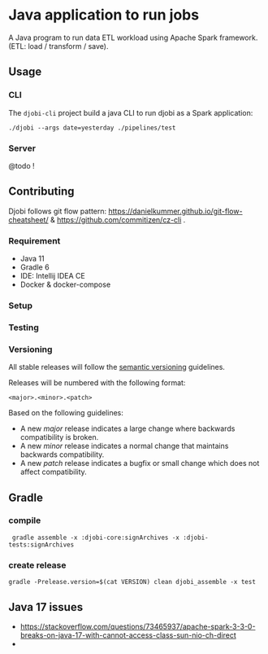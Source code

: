 # Java application to run jobs

A Java program to run data ETL workload using Apache Spark framework. (ETL: load / transform / save).

## Usage

### CLI

The ``djobi-cli`` project build a java CLI to run djobi as a Spark application:

``./djobi --args date=yesterday ./pipelines/test``

### Server

@todo !

## Contributing

Djobi follows git flow pattern: https://danielkummer.github.io/git-flow-cheatsheet/ &
https://github.com/commitizen/cz-cli .

### Requirement

* Java 11
* Gradle 6
* IDE: Intellij IDEA CE
* Docker & docker-compose

### Setup



### Testing



### Versioning

All stable releases will follow the [semantic versioning](http://semver.org/) guidelines.

Releases will be numbered with the following format:

`<major>.<minor>.<patch>`

Based on the following guidelines:

* A new *major* release indicates a large change where backwards compatibility is broken.
* A new *minor* release indicates a normal change that maintains backwards compatibility.
* A new *patch* release indicates a bugfix or small change which does not affect compatibility.

## Gradle

### compile

`` gradle assemble -x :djobi-core:signArchives -x :djobi-tests:signArchives``

### create release

``gradle -Prelease.version=$(cat VERSION) clean djobi_assemble -x test``

## Java 17 issues

* https://stackoverflow.com/questions/73465937/apache-spark-3-3-0-breaks-on-java-17-with-cannot-access-class-sun-nio-ch-direct
* 
